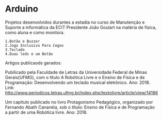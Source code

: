 # Arduino

Projetos desenvolvidos durantes a estadia no curso de Manutenção e Suporte a informática da ECIT Presidente João Goulart na matéria de física, como aluna e como monitora.

    1.Botão e Buzzer
    2.Jogo Inclusivo Para Cegos
    3.Teclado
    4.Duas leds e um Botão
  
Artigos publicaods gerados: 
  
  Pubilicado pela Faculdade de Letras da Universidade Federal de Minas Gerais(UFMG), com o título A Robótica Livre e o Ensino de Física e de Programação: Desenvolvendo um teclado musical eletrônico. Ano: 2018.
Link: http://www.periodicos.letras.ufmg.br/index.php/textolivre/article/view/14186

  Um capítulo publicado no livro Protagonismo Pedagógico, organizado por Fernando Abath Cananéia, sob o título: Ensino de Física e de Programação a partir de uma Robótica livre. Ano: 2018.
  

  
